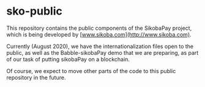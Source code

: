 # sko-public

This repository contains the public components of the SikobaPay project, which is being developed by [www.sikoba.com](http://www.sikoba.com).

Currently (August 2020), we have the internationalization files open to the public, as well as the Babble-sikobaPay demo that we are preparing, as part of our task of putting sikobaPay on a blockchain.

Of course, we expect to move other parts of the code to this public repository in the future.
